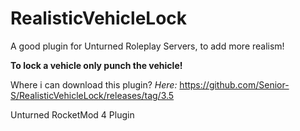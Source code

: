 # RealisticVehicleLock
A good plugin for Unturned Roleplay Servers, to add more realism!

**To lock a vehicle only punch the vehicle!**

Where i can download this plugin?
*Here:* https://github.com/Senior-S/RealisticVehicleLock/releases/tag/3.5

Unturned RocketMod 4 Plugin
